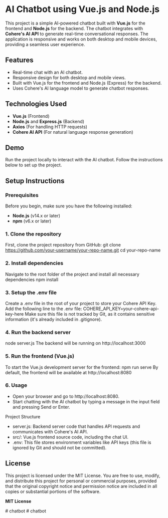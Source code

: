 # AI Chatbot using Vue.js and Node.js

This project is a simple AI-powered chatbot built with **Vue.js** for the frontend and **Node.js** for the backend. The chatbot integrates with **Cohere's AI API** to generate real-time conversational responses. The application is responsive and works on both desktop and mobile devices, providing a seamless user experience.

## Features
- Real-time chat with an AI chatbot.
- Responsive design for both desktop and mobile views.
- Built with Vue.js for the frontend and Node.js (Express) for the backend.
- Uses Cohere's AI language model to generate chatbot responses.

## Technologies Used
- **Vue.js** (Frontend)
- **Node.js** and **Express.js** (Backend)
- **Axios** (For handling HTTP requests)
- **Cohere AI API** (For natural language response generation)

## Demo
Run the project locally to interact with the AI chatbot. Follow the instructions below to set up the project.

## Setup Instructions

### Prerequisites
Before you begin, make sure you have the following installed:
- **Node.js** (v14.x or later)
- **npm** (v6.x or later)

### 1. Clone the repository
First, clone the project repository from GitHub:
git clone https://github.com/your-username/your-repo-name.git
cd your-repo-name

### 2. Install dependencies
Navigate to the root folder of the project and install all necessary dependencies
npm install

### 3. Setup the .env file
Create a .env file in the root of your project to store your Cohere API Key. Add the following line to the .env file:
COHERE_API_KEY=your-cohere-api-key-here
Make sure this file is not tracked by Git, as it contains sensitive information (it's already included in .gitignore).

### 4. Run the backend server
node server.js
The backend will be running on http://localhost:3000

### 5. Run the frontend (Vue.js)
To start the Vue.js development server for the frontend:
npm run serve
By default, the frontend will be available at http://localhost:8080

### 6. Usage
- Open your browser and go to http://localhost:8080.
- Start chatting with the AI chatbot by typing a message in the input field and pressing Send or Enter.

Project Structure
- server.js: Backend server code that handles API requests and communicates with Cohere's AI API.
- src/: Vue.js frontend source code, including the chat UI.
- .env: This file stores environment variables like API keys (this file is ignored by Git and should not be committed).

## License

This project is licensed under the MIT License. You are free to use, modify, and distribute this project for personal or commercial purposes, provided that the original copyright notice and permission notice are included in all copies or substantial portions of the software.

**MIT License**



#   c h a t b o t  
 #   c h a t b o t  
 